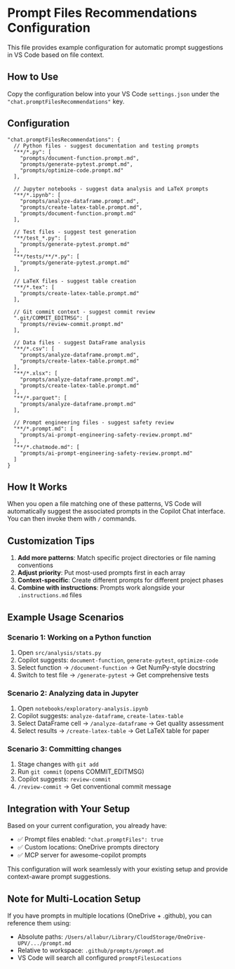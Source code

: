 # Prompt Files Recommendations Configuration

This file provides example configuration for automatic prompt suggestions in VS Code based on file context.

## How to Use

Copy the configuration below into your VS Code `settings.json` under the `"chat.promptFilesRecommendations"` key.

## Configuration

```jsonc
"chat.promptFilesRecommendations": {
  // Python files - suggest documentation and testing prompts
  "**/*.py": [
    "prompts/document-function.prompt.md",
    "prompts/generate-pytest.prompt.md",
    "prompts/optimize-code.prompt.md"
  ],

  // Jupyter notebooks - suggest data analysis and LaTeX prompts
  "**/*.ipynb": [
    "prompts/analyze-dataframe.prompt.md",
    "prompts/create-latex-table.prompt.md",
    "prompts/document-function.prompt.md"
  ],

  // Test files - suggest test generation
  "**/test_*.py": [
    "prompts/generate-pytest.prompt.md"
  ],
  "**/tests/**/*.py": [
    "prompts/generate-pytest.prompt.md"
  ],

  // LaTeX files - suggest table creation
  "**/*.tex": [
    "prompts/create-latex-table.prompt.md"
  ],

  // Git commit context - suggest commit review
  ".git/COMMIT_EDITMSG": [
    "prompts/review-commit.prompt.md"
  ],

  // Data files - suggest DataFrame analysis
  "**/*.csv": [
    "prompts/analyze-dataframe.prompt.md",
    "prompts/create-latex-table.prompt.md"
  ],
  "**/*.xlsx": [
    "prompts/analyze-dataframe.prompt.md",
    "prompts/create-latex-table.prompt.md"
  ],
  "**/*.parquet": [
    "prompts/analyze-dataframe.prompt.md"
  ],

  // Prompt engineering files - suggest safety review
  "**/*.prompt.md": [
    "prompts/ai-prompt-engineering-safety-review.prompt.md"
  ],
  "**/*.chatmode.md": [
    "prompts/ai-prompt-engineering-safety-review.prompt.md"
  ]
}
```

## How It Works

When you open a file matching one of these patterns, VS Code will automatically suggest the associated prompts in the Copilot Chat interface. You can then invoke them with `/` commands.

## Customization Tips

1. **Add more patterns**: Match specific project directories or file naming conventions
2. **Adjust priority**: Put most-used prompts first in each array
3. **Context-specific**: Create different prompts for different project phases
4. **Combine with instructions**: Prompts work alongside your `.instructions.md` files

## Example Usage Scenarios

### Scenario 1: Working on a Python function

1. Open `src/analysis/stats.py`
2. Copilot suggests: `document-function`, `generate-pytest`, `optimize-code`
3. Select function → `/document-function` → Get NumPy-style docstring
4. Switch to test file → `/generate-pytest` → Get comprehensive tests

### Scenario 2: Analyzing data in Jupyter

1. Open `notebooks/exploratory-analysis.ipynb`
2. Copilot suggests: `analyze-dataframe`, `create-latex-table`
3. Select DataFrame cell → `/analyze-dataframe` → Get quality assessment
4. Select results → `/create-latex-table` → Get LaTeX table for paper

### Scenario 3: Committing changes

1. Stage changes with `git add`
2. Run `git commit` (opens COMMIT_EDITMSG)
3. Copilot suggests: `review-commit`
4. `/review-commit` → Get conventional commit message

## Integration with Your Setup

Based on your current configuration, you already have:

- ✅ Prompt files enabled: `"chat.promptFiles": true`
- ✅ Custom locations: OneDrive prompts directory
- ✅ MCP server for awesome-copilot prompts

This configuration will work seamlessly with your existing setup and provide context-aware prompt suggestions.

## Note for Multi-Location Setup

If you have prompts in multiple locations (OneDrive + .github), you can reference them using:

- Absolute paths: `/Users/allabur/Library/CloudStorage/OneDrive-UPV/.../prompt.md`
- Relative to workspace: `.github/prompts/prompt.md`
- VS Code will search all configured `promptFilesLocations`

